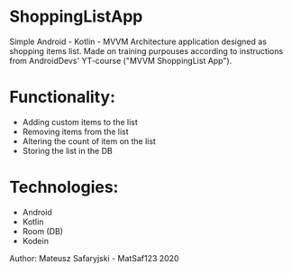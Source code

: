 # ShoppingListApp

Simple Android - Kotlin - MVVM Architecture application designed as shopping items list. Made on training purpouses according to instructions from AndroidDevs' YT-course ("MVVM ShoppingList App").



# Functionality:

* Adding custom items to the list
* Removing items from the list
* Altering the count of item on the list
* Storing the list in the DB




# Technologies: 

* Android 
* Kotlin
* Room (DB)
* Kodein

Author: Mateusz Safaryjski - MatSaf123 
2020
